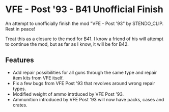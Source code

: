 # VFE - Post '93 - B41 Unofficial Finish

An attempt to unofficially finish the mod "VFE - Post '93" by STENDO_CLIP. Rest in peace!

Treat this as a closure to the mod for B41. I know a friend of his will attempt to continue the mod, but as far as I know, it will be for B42.

## Features

- Add repair possibilities for all guns through the same type and repair item kits from VFE itself.
- Fix a few bugs from VFE Post '93 that revolves around wrong repair types.
- Modified weight of ammo intrduced by VFE Post '93.
- Ammunition introduced by VFE Post '93 will now have packs, cases and crates.

